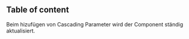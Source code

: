   ## Table of content


Beim hizufügen von Cascading Parameter wird der Component ständig aktualisiert.
